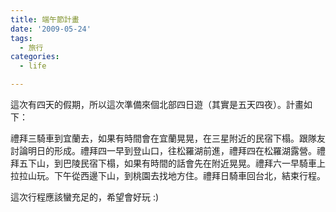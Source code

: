 ```yaml
---
title: 端午節計畫
date: '2009-05-24'
tags:
  - 旅行
categories:
  - life

---
```

這次有四天的假期，所以這次準備來個北部四日遊（其實是五天四夜）。計畫如下：  
  
禮拜三騎車到宜蘭去，如果有時間會在宜蘭晃晃，在三星附近的民宿下榻。跟隊友討論明日的形成。禮拜四一早到登山口，往松羅湖前進，禮拜四在松羅湖露營。禮拜五下山，到巴陵民宿下榻，如果有時間的話會先在附近晃晃。禮拜六一早騎車上拉拉山玩。下午從西邊下山，到桃園去找地方住。禮拜日騎車回台北，結束行程。  
  
這次行程應該蠻充足的，希望會好玩 :)